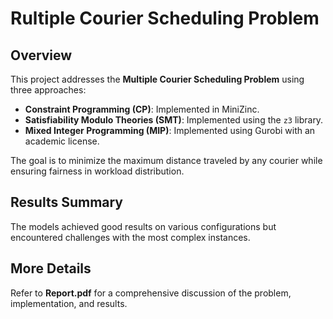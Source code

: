 # Rultiple Courier Scheduling Problem

## Overview

This project addresses the **Multiple Courier Scheduling Problem** using three approaches:

- **Constraint Programming (CP)**: Implemented in MiniZinc.
- **Satisfiability Modulo Theories (SMT)**: Implemented using the `z3` library.
- **Mixed Integer Programming (MIP)**: Implemented using Gurobi with an academic license.

The goal is to minimize the maximum distance traveled by any courier while ensuring fairness in workload distribution.

## Results Summary

The models achieved good results on various configurations but encountered challenges with the most complex instances. 

## More Details

Refer to **Report.pdf** for a comprehensive discussion of the problem, implementation, and results.
